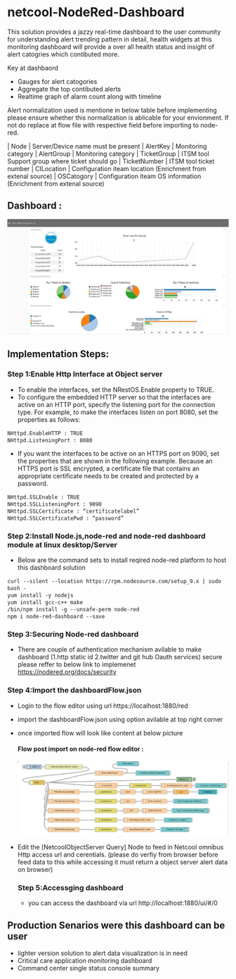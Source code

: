 # netcool-NodeRed-Dashboard

This solution provides a jazzy real-time dashboard to the user community for understanding alert trending pattern in detail, health widgets at this monitoring dashboard will provide a over all health status and insight of alert catogries which contibuted more. 

Key at dashbaord
- Gauges for alert catogories
- Aggregate the top contibuted alerts
- Realtime graph of alarm count along with timeline

Alert normalization used is mentione in below table before implementing please ensure whether
this normalization is ablicable for your envionment. If not do replace at flow file with respective field before importing to node-red.

| Node         | Server/Device name must be present 
| AlertKey     | Monitoring category 
| AlertGroup   | Monitoring category 
| TicketGroup  | ITSM tool Support group where ticket should go 
| TicketNumber | ITSM tool ticket number
| CILocation   | Configuration iteam location (Enrichment from extenal source) 
| OSCatogory   | Configuration iteam OS information (Enrichment from extenal source)


Dashboard :
----------
 ![dashboard](dashboard.jpg)

## Implementation Steps:

### Step 1:Enable Http Interface at Object server
- To enable the interfaces, set the NRestOS.Enable property to TRUE.
- To configure the embedded HTTP server so that the interfaces are active on an HTTP port, specify the listening port for the connection type. For example, to make the interfaces listen on port 8080, set the properties as follows:

```
NHttpd.EnableHTTP : TRUE
NHttpd.ListeningPort : 8080

```
- If you want the interfaces to be active on an HTTPS port on 9090, set the properties that are shown in the following example. Because an HTTPS port is SSL encrypted, a certificate file that contains an appropriate certificate needs to be created and protected by a password.
```
NHttpd.SSLEnable : TRUE
NHttpd.SSLListeningPort : 9090
NHttpd.SSLCertificate : “certificatelabel”
NHttpd.SSLCertificatePwd : “password”

```
### Step 2:Install Node.js,node-red and node-red dashboard module at linux desktop/Server
- Below are the command sets to install reqired node-red platform to host this dashboard solution
```
curl --silent --location https://rpm.nodesource.com/setup_9.x | sudo bash -
yum install -y nodejs
yum install gcc-c++ make
/bin/npm install -g --unsafe-perm node-red
npm i node-red-dashboard --save
```

### Step 3:Securing Node-red dashboard
- There are couple of authentication mechanism avilable to make dashboard (1.http static id 2.twitter and git hub Oauth services) secure please reffer to below link to implemenet 
   https://nodered.org/docs/security 
   
### Step 4:Import the dashboardFlow.json
- Login to the flow editor using url https://localhost:1880/red 
- import the dashboardFlow.json using option avilable at top right corner
- once imported flow will look like content at below picture

  #### Flow post import on node-red flow editor :
     ![flow](flow.jpg)
- Edit the [NetcoolObjectServer Query] Node to feed in Netcool omnibus Http access url and cerentials.
  (please do verfiy from browser before feed data to this while accessing it must return a object server alert data on browser)
  
  ### Step 5:Accessging dashboard
  - you can access the dashboard via url http://localhost:1880/ui/#/0
  
## Production Senarios were this dashboard can be user
  
- lighter version solution to alert data visualization is in need
- Critical care application monitoring dashboard
- Command center single status console summary
